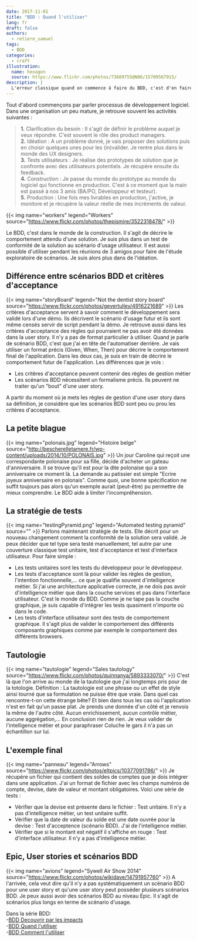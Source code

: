 ```yaml
---
date: 2017-11-01
title: "BDD : Quand l'utiliser"
lang: fr
draft: false
authors:
  - retiere_samuel
tags:
  - BDD
categories:
  - craft
illustration:
  name: hexagon
  source: https://www.flickr.com/photos/73689755@N06/15709567915/
description: |
  L'erreur classique quand on commence à faire du BDD, c'est d'en faire tout le temps et de se retrouver avec beaucoup beaucoup de scénarios. Je propose donc d'expliquer quand le BDD est pertinent (ou pas).
---
```

  
Tout d'abord commençons par parler processus de développement logiciel. Dans une organisation un peu mature, je retrouve souvent les activités suivantes :<br>
> **1.** Clarification du besoin : Il s'agit de définir le problème auquel je veux répondre. C'est souvent le rôle des product managers.<br>
> **2.** Idéation : A un problème donné, je vais proposer des solutions puis en choisir quelques unes pour les (in)valider. Je rentre plus dans le monde des UX designers.<br>
> **3.** Tests utilisateurs : Je réalise des prototypes de solution que je confronte avec des utilisateurs potentiels. Je récupère ensuite du feedback.<br>
> **4.** Construction : Je passe du monde du prototype au monde du logiciel qui fonctionne en production. C'est à ce moment que la main est passé à nos 3 amis (BA/PO, Développeur et testeur).<br>
> **5.** Production : Une fois mes livrables en production, j'active, je monitore et je récupère la valeur réelle de mes incréments de valeur.<br>

{{< img name="workers" legend="Workers" source="https://www.flickr.com/photos/thepismire/3522318478/" >}}

Le BDD, c'est dans le monde de la construction. Il s'agit de décrire le comportement attendu d'une solution. Je suis plus dans un test de conformité de la solution au scénario d'usage utilisateur. Il est aussi possible d'utiliser pendant les réunions de 3 amigos pour faire de l'étude exploratoire de scénarios. Je suis alors plus dans de l'idéation.

## Différence entre scénarios BDD et critères d'acceptance
{{< img name="storyBoard" legend="Not the dentist story board" source="https://www.flickr.com/photos/gevertulley/4916221689" >}}
Les critères d'acceptance servent à savoir comment le développement sera validé lors d'une démo. Ils décrivent le scénario d'usage futur et ils sont même censés servir de script pendant la démo. Je retrouve aussi dans les critères d'acceptance des règles qui pourraient ne pas avoir été données dans la user story. Il n'y a pas de format particulier à utiliser. Quand je parle de scénario BDD, c'est que j'ai en tête de l'automatiser derrière. Je vais utiliser un format précis (Given, When, Then) pour décrire le comportement final de l'application. Dans les deux cas, je suis en train de décrire le comportement futur de l'application. 
Les différences que je vois :<br>
- Les critères d'acceptance peuvent contenir des règles de gestion métier<br>
- Les scénarios BDD nécessitent un formalisme précis. Ils peuvent ne traiter qu'un "bout" d'une user story.

A partir du moment où je mets les règles de gestion d'une user story dans sa définition, je considère que les scénarios BDD sont peu ou prou les critères d'acceptance.

## La petite blague
{{< img name="polonais.jpg" legend="Histoire belge" source="http://bescherelletamere.fr/wp-content/uploads/2014/10/POLONAIS.jpg" >}}
Un jour Caroline qui reçoit une correspondante polonaise pour sa fille, décide d'acheter un gateau d'anniversaire. Il se trouve qu'il est pour la dite polonaise qui a son anniversaire ce moment là. La demande au patissier est simple "Ecrire joyeux anniversaire en polonais". Comme quoi, une bonne spécification ne suffit toujours pas alors qu'un exemple aurait (peut-être) pu permettre de mieux comprendre. Le BDD aide à limiter l'incompréhension.

## La stratégie de tests
{{< img name="testingPyramid.png" legend="Automated testing pyramid" source="" >}}
Parlons maintenant stratégie de tests. Elle décrit pour un nouveau changement comment la conformité de la solution sera validé. Je peux décider que tel type sera testé manuellement, tel autre par une couverture classique test unitaire, test d'acceptance et test d'interface utilisateur.
Pour faire simple :<br>
- Les tests unitaires sont les tests du développeur pour le développeur.<br>
- Les tests d'acceptance sont là pour valider les règles de gestion, l'intention fonctionnelle,... ce que je qualifie souvent d'intelligence métier. Si j'ai une architecture applicative correcte, je ne dois pas avoir d'intelligence métier que dans la couche services et pas dans l'interface utilisateur. C'est le monde du BDD. Comme je ne tape pas la couche graphique, je suis capable d'intégrer les tests quasiment n'importe où dans le code.<br>
- Les tests d'interface utilisateur sont des tests de comportement graphique. Il s'agit plus de valider le comportement des différents composants graphiques comme par exemple le comportement des différents browsers.

## Tautologie
{{< img name="tautologie" legend="Sales tautology" source="https://www.flickr.com/photos/quinnanya/5893333070/" >}}
C'est là que l'on arrive au monde de la tautologie que j'ai longtemps pris pour de la totologie. Définition : La tautologie est une phrase ou un effet de style ainsi tourné que sa formulation ne puisse être que vraie. Dans quel cas rencontre-t-on cette étrange bête? Et bien dans tous les cas où l'application n'est en fait qu'un passe plat. Je prends une donnée d'un côté et je renvois la même de l'autre côté. Aucun enrichissement, aucun contrôle métier, aucune aggrégation,... En conclusion rien de rien. Je veux valider de l'intelligence métier et pour paraphraser Coluche le gars il n'a pas un échantillon sur lui.

## L'exemple final
{{< img name="panneau" legend="Arrows" source="https://www.flickr.com/photos/eltpics/10377091786/" >}}
Je récupère un fichier qui contient des soldes de comptes que je dois intégrer dans une application. J'ai un format de fichier avec les champs numéros de compte, devise, date de valeur et montant obligatoires. Voici une série de tests :<br>
- Vérifier que la devise est présente dans le fichier : Test unitaire. Il n'y a pas d'intelligence métier, un test unitaire suffit.<br>
- Vérifier que la date de valeur du solde est une date ouvrée pour la devise : Test d'acceptence (scénario BDD). J'ai de l'intelligence métier.<br>
- Vérifier que si le montant est négatif il s'affiche en rouge : Test d'interface utilisateur. Il n'y a pas d'intelligence métier.<br>

## Epic, User stories et scénarios BDD
{{< img name="avions" legend="Sywell Air Show 2014" source="https://www.flickr.com/photos/wikidave/14791957760" >}}
A l'arrivée, cela veut dire qu'il n'y a pas systématiquement un scénario BDD pour une user story et qu'une user story peut posséder plusieurs scénarios BDD. Je peux aussi avoir des scénarios BDD au niveau Epic. Il s'agit de scénarios plus longs en terme de scénario d'usage.

Dans la série BDD:<br>
-[BDD Decouvrir par les impacts]<br>
-[BDD Quand l'utiliser]<br>
-[BDD Comment l'utiliser]

[BDD Decouvrir par les impacts]: /articles/2017-11-01-introduction_bdd
[BDD Quand l'utiliser]: /articles/2017-11-01-quand_faire_bdd
[BDD Comment l'utiliser]: /articles/2017-11-01-comment_gherkin_bdd
